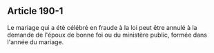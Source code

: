 Article 190-1
----
Le mariage qui a été célébré en fraude à la loi peut être annulé à la demande de
l'époux de bonne foi ou du ministère public, formée dans l'année du mariage.
